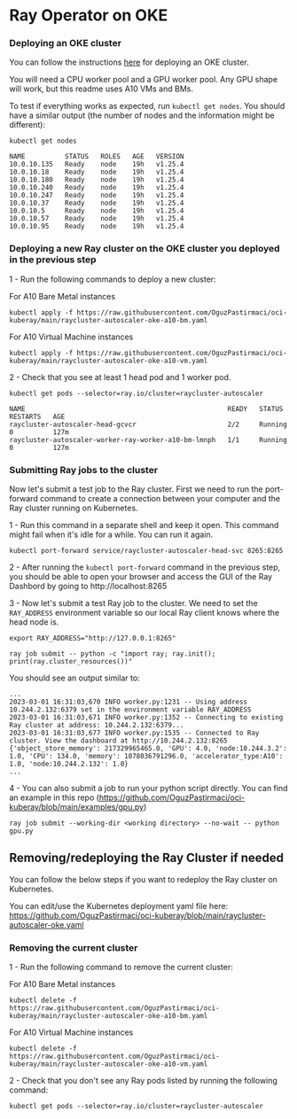 # Ray Operator on OKE

### Deploying an OKE cluster
You can follow the instructions [here](https://www.oracle.com/webfolder/technetwork/tutorials/obe/oci/oke-full/index.html) for deploying an OKE cluster.

You will need a CPU worker pool and a GPU worker pool. Any GPU shape will work, but this readme uses A10 VMs and BMs.

To test if everything works as expected, run `kubectl get nodes`. You should have a similar output (the number of nodes and the information might be different):

```
kubectl get nodes

NAME          STATUS   ROLES   AGE   VERSION
10.0.10.135   Ready    node    19h   v1.25.4
10.0.10.18    Ready    node    19h   v1.25.4
10.0.10.180   Ready    node    19h   v1.25.4
10.0.10.240   Ready    node    19h   v1.25.4
10.0.10.247   Ready    node    19h   v1.25.4
10.0.10.37    Ready    node    19h   v1.25.4
10.0.10.5     Ready    node    19h   v1.25.4
10.0.10.57    Ready    node    19h   v1.25.4
10.0.10.95    Ready    node    19h   v1.25.4
```

### Deploying a new Ray cluster on the OKE cluster you deployed in the previous step

1 - Run the following commands to deploy a new cluster:

For A10 Bare Metal instances
```
kubectl apply -f https://raw.githubusercontent.com/OguzPastirmaci/oci-kuberay/main/raycluster-autoscaler-oke-a10-bm.yaml
```

For A10 Virtual Machine instances
```
kubectl apply -f https://raw.githubusercontent.com/OguzPastirmaci/oci-kuberay/main/raycluster-autoscaler-oke-a10-vm.yaml
```
2 - Check that you see at least 1 head pod and 1 worker pod.

```
kubectl get pods --selector=ray.io/cluster=raycluster-autoscaler
```

```
NAME                                                   READY   STATUS    RESTARTS   AGE
raycluster-autoscaler-head-gcvcr                       2/2     Running   0          127m
raycluster-autoscaler-worker-ray-worker-a10-bm-lmnph   1/1     Running   0          127m
```

### Submitting Ray jobs to the cluster

Now let's submit a test job to the Ray cluster. First we need to run the port-forward command to create a connection between your computer and the Ray cluster running on Kubernetes.

1 - Run this command in a separate shell and keep it open. This command might fail when it's idle for a while. You can run it again.

```
kubectl port-forward service/raycluster-autoscaler-head-svc 8265:8265
```

2 - After running the `kubectl port-forward` command in the previous step, you should be able to open your browser and access the GUI of the Ray Dashbord by going to http://localhost:8265

3 - Now let's submit a test Ray job to the cluster. We need to set the `RAY_ADDRESS` environment variable so our local Ray client knows where the head node is.

```
export RAY_ADDRESS="http://127.0.0.1:8265"
```

```
ray job submit -- python -c "import ray; ray.init(); print(ray.cluster_resources())" 
```

You should see an output similar to:

```
...
2023-03-01 16:31:03,670 INFO worker.py:1231 -- Using address 10.244.2.132:6379 set in the environment variable RAY_ADDRESS
2023-03-01 16:31:03,671 INFO worker.py:1352 -- Connecting to existing Ray cluster at address: 10.244.2.132:6379...
2023-03-01 16:31:03,677 INFO worker.py:1535 -- Connected to Ray cluster. View the dashboard at http://10.244.2.132:8265 
{'object_store_memory': 217329965465.0, 'GPU': 4.0, 'node:10.244.3.2': 1.0, 'CPU': 134.0, 'memory': 1078036791296.0, 'accelerator_type:A10': 1.0, 'node:10.244.2.132': 1.0}
...
```

4 - You can also submit a job to run your python script directly. You can find an example in this repo (https://github.com/OguzPastirmaci/oci-kuberay/blob/main/examples/gpu.py)

```
ray job submit --working-dir <working directory> --no-wait -- python gpu.py
```

## Removing/redeploying the Ray Cluster if needed
You can follow the below steps if you want to redeploy the Ray cluster on Kubernetes.

You can edit/use the Kubernetes deployment yaml file here: https://github.com/OguzPastirmaci/oci-kuberay/blob/main/raycluster-autoscaler-oke.yaml

### Removing the current cluster

1 - Run the following command to remove the current cluster:

For A10 Bare Metal instances
```
kubectl delete -f https://raw.githubusercontent.com/OguzPastirmaci/oci-kuberay/main/raycluster-autoscaler-oke-a10-bm.yaml
```

For A10 Virtual Machine instances
```
kubectl delete -f https://raw.githubusercontent.com/OguzPastirmaci/oci-kuberay/main/raycluster-autoscaler-oke-a10-vm.yaml
```

2 - Check that you don't see any Ray pods listed by running the following command:

```
kubectl get pods --selector=ray.io/cluster=raycluster-autoscaler
```
